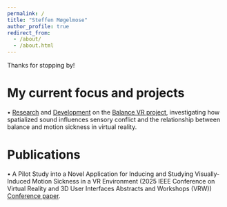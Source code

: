 ```yaml
---
permalink: /
title: "Steffen Møgelmose"
author_profile: true
redirect_from: 
  - /about/
  - /about.html
---
```


Thanks for stopping by!

My current focus and projects
======
• [Research](https://ieeexplore.ieee.org/document/10972842) and [Development](../_portfolio/portfolio-balance-VR.md) on the [Balance VR project](https://melcph.create.aau.dk/), investigating how spatialized sound influences sensory conflict and the relationship between balance and motion sickness in virtual reality.


Publications
======
• A Pilot Study into a Novel Application for Inducing and Studying Visually-Induced Motion Sickness in a VR Environment (2025 IEEE Conference on Virtual Reality and 3D User Interfaces Abstracts and Workshops (VRW)) [Conference paper](https://ieeexplore.ieee.org/document/10972842).